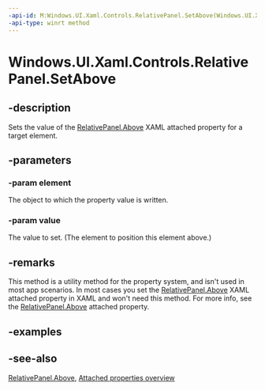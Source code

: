 ```yaml
---
-api-id: M:Windows.UI.Xaml.Controls.RelativePanel.SetAbove(Windows.UI.Xaml.UIElement,System.Object)
-api-type: winrt method
---
```


<!-- Method syntax
public void SetAbove(Windows.UI.Xaml.UIElement element, System.Object value)
-->

# Windows.UI.Xaml.Controls.RelativePanel.SetAbove

## -description
Sets the value of the [RelativePanel.Above](relativepanel_above.md) XAML attached property for a target element.



## -parameters
### -param element
The object to which the property value is written.

### -param value
The value to set. (The element to position this element above.)

## -remarks
This method is a utility method for the property system, and isn't used in most app scenarios. In most cases you set the [RelativePanel.Above](relativepanel_above.md) XAML attached property in XAML and won't need this method. For more info, see the [RelativePanel.Above](relativepanel_above.md) attached property.

## -examples

## -see-also

[RelativePanel.Above](relativepanel_above.md), [Attached properties overview](/windows/uwp/xaml-platform/attached-properties-overview)
